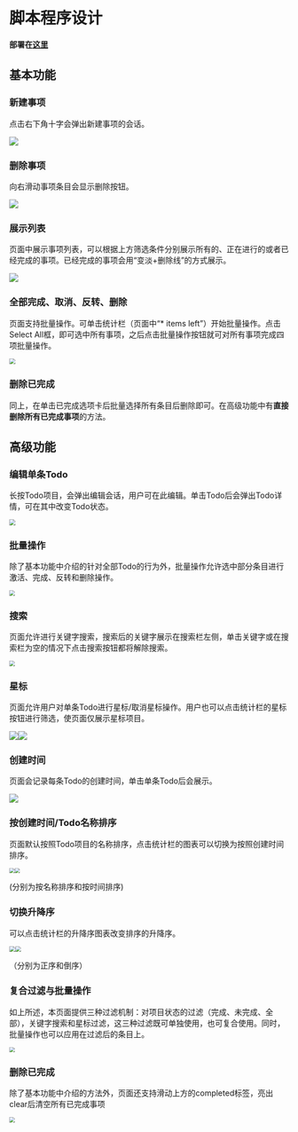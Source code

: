 # 脚本程序设计 

**部署在[这里](http://123.57.223.232/)**

## 基本功能

### 新建事项

点击右下角十字会弹出新建事项的会话。

![](./imgs/new.png)

###  删除事项

向右滑动事项条目会显示删除按钮。

![](./imgs/delete.png)

###  展示列表

页面中展示事项列表，可以根据上方筛选条件分别展示所有的、正在进行的或者已经完成的事项。已经完成的事项会用“变淡+删除线”的方式展示。

![](./imgs/show.png)

###  全部完成、取消、反转、删除

页面支持批量操作。可单击统计栏（页面中“* items left”）开始批量操作。点击Select All框，即可选中所有事项，之后点击批量操作按钮就可对所有事项完成四项批量操作。

<img src="./imgs/batch.png" style="zoom:67%;" />

### 删除已完成

同上，在单击已完成选项卡后批量选择所有条目后删除即可。在高级功能中有**直接删除所有已完成事项**的方法。



## 高级功能

### 编辑单条Todo

长按Todo项目，会弹出编辑会话，用户可在此编辑。单击Todo后会弹出Todo详情，可在其中改变Todo状态。

<img src="./imgs/edit.png" style="zoom:67%;" />



### 批量操作

除了基本功能中介绍的针对全部Todo的行为外，批量操作允许选中部分条目进行激活、完成、反转和删除操作。

<img src="./imgs/a-batch.png" style="zoom:60%;" />



### 搜索

页面允许进行关键字搜索，搜索后的关键字展示在搜索栏左侧，单击关键字或在搜索栏为空的情况下点击搜索按钮都将解除搜索。

<img src="./imgs/search.png" style="zoom:60%;" />



### 星标

页面允许用户对单条Todo进行星标/取消星标操作。用户也可以点击统计栏的星标按钮进行筛选，使页面仅展示星标项目。

![](./imgs/star1.png)![](./imgs/star2.png)

### 创建时间

页面会记录每条Todo的创建时间，单击单条Todo后会展示。

![](./imgs/time.png)



### 按创建时间/Todo名称排序

页面默认按照Todo项目的名称排序，点击统计栏的图表可以切换为按照创建时间排序。

<img src="./imgs/sort1.png" style="zoom:60%;" /><img src="./imgs/sort2.png" style="zoom:60%;" />

(分别为按名称排序和按时间排序)



### 切换升降序

可以点击统计栏的升降序图表改变排序的升降序。

<img src="./imgs/sort1.png" style="zoom:67%;" /><img src="./imgs/sort2.png" style="zoom:67%;" />

（分别为正序和倒序）



### 复合过滤与批量操作

如上所述，本页面提供三种过滤机制：对项目状态的过滤（完成、未完成、全部），关键字搜索和星标过滤，这三种过滤既可单独使用，也可复合使用。同时，批量操作也可以应用在过滤后的条目上。

<img src="./imgs/complex.png" style="zoom:60%;" />



### 删除已完成

除了基本功能中介绍的方法外，页面还支持滑动上方的completed标签，亮出clear后清空所有已完成事项

<img src="./imgs/delete-completed.png" style="zoom:60%;" />